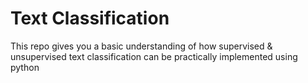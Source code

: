 # Text Classification
This repo gives you a basic understanding of how supervised & unsupervised text classification can be practically implemented using python
